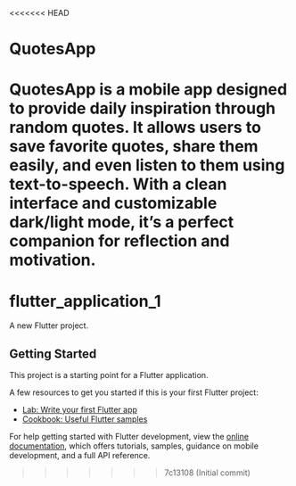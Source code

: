 <<<<<<< HEAD
# QuotesApp
QuotesApp is a mobile app designed to provide daily inspiration through random quotes. It allows users to save favorite quotes, share them easily, and even listen to them using text-to-speech. With a clean interface and customizable dark/light mode, it’s a perfect companion for reflection and motivation.
=======
# flutter_application_1

A new Flutter project.

## Getting Started

This project is a starting point for a Flutter application.

A few resources to get you started if this is your first Flutter project:

- [Lab: Write your first Flutter app](https://docs.flutter.dev/get-started/codelab)
- [Cookbook: Useful Flutter samples](https://docs.flutter.dev/cookbook)

For help getting started with Flutter development, view the
[online documentation](https://docs.flutter.dev/), which offers tutorials,
samples, guidance on mobile development, and a full API reference.
>>>>>>> 7c13108 (Initial commit)
